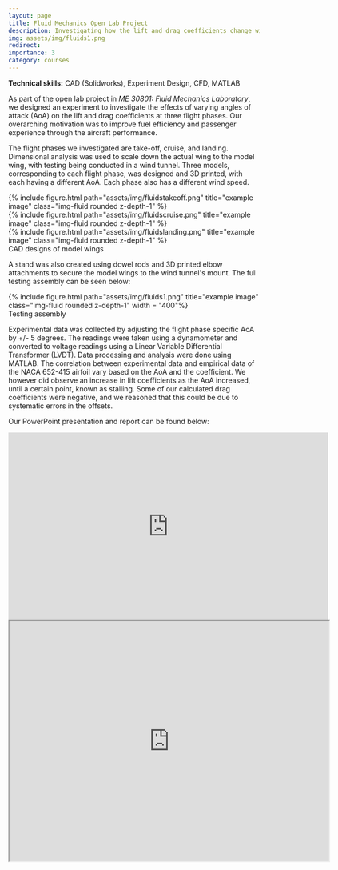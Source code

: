 ```yaml
---
layout: page
title: Fluid Mechanics Open Lab Project
description: Investigating how the lift and drag coefficients change with the wing's angle of attack at different flight phases for the PA-180 airplane
img: assets/img/fluids1.png
redirect: 
importance: 3
category: courses
---
```

**Technical skills:** CAD (Solidworks), Experiment Design, CFD, MATLAB

As part of the open lab project in _ME 30801: Fluid Mechanics Laboratory_, we designed an experiment to investigate the effects of varying angles of attack (AoA) on the lift and drag coefficients at three flight phases. Our overarching motivation was to improve fuel efficiency and passenger experience through the aircraft performance. 

The flight phases we investigated are take-off, cruise, and landing. Dimensional analysis was used to scale down the actual wing to the model wing, with testing being conducted in a wind tunnel. Three models, corresponding to each flight phase, was designed and 3D printed, with each having a different AoA. Each phase also has a different wind speed. 

<div class="row">
    <div class="col-sm mt-3 mt-md-0">
        {% include figure.html path="assets/img/fluidstakeoff.png" title="example image" class="img-fluid rounded z-depth-1" %}
    </div>
    <div class="col-sm mt-3 mt-md-0">
        {% include figure.html path="assets/img/fluidscruise.png" title="example image" class="img-fluid rounded z-depth-1" %}
    </div>
    <div class="col-sm mt-3 mt-md-0">
        {% include figure.html path="assets/img/fluidslanding.png" title="example image" class="img-fluid rounded z-depth-1" %}
    </div>
</div>
<div class="caption">
    CAD designs of model wings
</div>

A stand was also created using dowel rods and 3D printed elbow attachments to secure the model wings to the wind tunnel's mount. The full testing assembly can be seen below:
<div class="row">
    <div class="col-sm mt-3 mt-md-0">
        {% include figure.html path="assets/img/fluids1.png" title="example image" class="img-fluid rounded z-depth-1" width = "400"%}
    </div>
</div>
<div class="caption">
    Testing assembly
</div>

Experimental data was collected by adjusting the flight phase specific AoA by +/- 5 degrees. The readings were taken using a dynamometer and converted to voltage readings using a Linear Variable Differential Transformer (LVDT). Data processing and analysis were done using MATLAB. The correlation between experimental data and empirical data of the NACA 652-415 airfoil vary based on the AoA and the coefficient. We however did observe an increase in lift coefficients as the AoA increased, until a certain point, known as stalling. Some of our calculated drag coefficients were negative, and we reasoned that this could be due to systematic errors in the offsets. 

Our PowerPoint presentation and report can be found below:

<iframe src="https://docs.google.com/presentation/d/e/2PACX-1vTSQawDuVBWmSlVTBKzEU0MYhyGy6wlIYSmaxdtovk0FBqanzyiGJtMdLmK1H5zYYsNtFJiSvImkfae/embed?start=false&loop=false&delayms=3000" frameborder="0" width="640" height="375" allowfullscreen="true" mozallowfullscreen="true" webkitallowfullscreen="true"></iframe>

<iframe src="https://drive.google.com/file/d/1uNMVpNXNl4w5CH2eGIjP1CpFsPwEkF9f/preview" width="640" height="480" allow="autoplay"></iframe>
